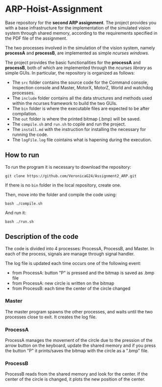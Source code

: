 # ARP-Hoist-Assignment
Base repository for the **second ARP assignment**.
The project provides you with a base infrastructure for the implementation of the simulated vision system through shared memory, according to the requirements specified in the PDF file of the assignment.

The two processes involved in the simulation of the vision system, namely **processA** and **processB**, are implemented as simple *ncurses windows*. 

The project provides the basic functionalities for the **processA** and **processB**, both of which are implemented through the *ncurses library* as simple GUIs. In particular, the repository is organized as follows:
- The `src` folder contains the source code for the Command console, Inspection console and Master, MotorX, MotorZ, World and watchdog processes.
- The `include` folder contains all the data structures and methods used within the ncurses framework to build the two GUIs. 
- The `bin` folder is where the executable files are expected to be after compilation.
- The `out` folder is where the printed bitmap (.bmp) will be saved.
- The `compile.sh` and `run.sh` to copile and run the project.
- The `install.md` with the instruction for installing the necessary for running the code.
- The `logFile.log` file cointains what is hapening during the execution.

## How to run
To run the program it is necessary to download the repository:
```console
git clone https://github.com/VeronicaG24/Assignment2_ARP.git
```

If there is no `bin` folder in the local repository, create one.

Then, move into the folder and compile the code using:
```console
bash ./compile.sh
```
And run it:
```console
bash ./run.sh
```

## Description of the code
The code is divided into 4 processes: ProcessA, ProcessB, and Master. In each of the process, signals are manage through signal handler.

The log file is updated each time occurs one of the following event:
- from ProcessA: button "P" is pressed and the bitmap is saved as .bmp file
- from ProcessA: new circle is written on the bitmap
- from ProcessB: each time the center of the circle changed

### Master
The master program spawns the other processes, and waits until the two processes close to exit. It creates the log file.

### ProcessA
ProcessA manages the movement of the circle due to the pression of the arrow button on the keyboard, update the shared memory and if you press the button "P" it prints/saves the bitmap with the circle as a ".bmp" file.

### ProcessB
ProcessB reads from the shared memory and look for the center. If the center of the circle is changed, it plots the new position of the center.



